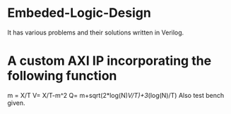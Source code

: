 # Embeded-Logic-Design
It has various problems and their solutions written in Verilog.

# A custom AXI IP incorporating the following function
  m = X/T
  V= X/T-m^2
  Q= m+sqrt(2*log(N)*V/T)+3*(log(N)/T)
Also test bench given.
